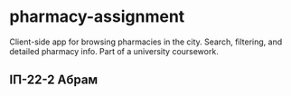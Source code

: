 # pharmacy-assignment
Client-side app for browsing pharmacies in the city. Search, filtering, and detailed pharmacy info. Part of a university coursework.
## ІП-22-2 Абрам
